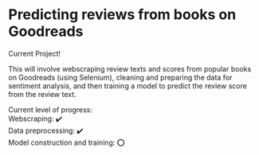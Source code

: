# Predicting reviews from books on Goodreads

Current Project!

This will involve webscraping review texts and scores from popular books on Goodreads
(using Selenium), cleaning and preparing the data for sentiment analysis, and then training
a model to predict the review score from the review text.

Current level of progress: <br/>
Webscraping: :heavy_check_mark: <br/>
Data preprocessing: :heavy_check_mark: <br/>
Model construction and training: :o:
